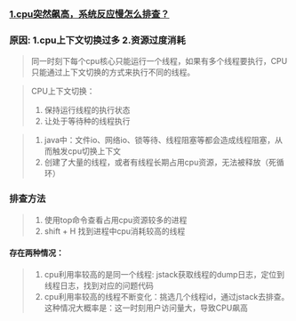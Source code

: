 ### <u>1.cpu突然飙高，系统反应慢怎么排查？ </u>

### 原因: 1.cpu上下文切换过多 2.资源过度消耗
>   同一时刻下每个cpu核心只能运行一个线程，如果有多个线程要执行，CPU只能通过上下文切换的方式来执行不同的线程。

>   CPU上下文切换：
> 1. 保持运行线程的执行状态
> 2. 让处于等待种的线程执行

> 1. java中：文件io、网络io、锁等待、线程阻塞等都会造成线程阻塞，从而触发cpu切换上下文
> 2. 创建了大量的线程，或者有线程长期占用cpu资源，无法被释放（死循环）

### 排查方法 
> 1. 使用top命令查看占用cpu资源较多的进程
> 2. shift + H 找到进程中cpu消耗较高的线程
#### 存在两种情况：
> 1. cpu利用率较高的是同一个线程: jstack获取线程的dump日志，定位到线程日志，找到对应的问题代码
> 2. cpu利用率较高的线程不断变化：挑选几个线程id，通过jstack去排查。这种情况大概率是：这一时刻用户访问量大，导致CPU飙高